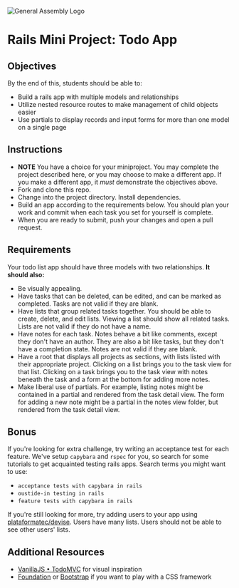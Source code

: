 ![General Assembly Logo](http://i.imgur.com/ke8USTq.png)

# Rails Mini Project: Todo App

## Objectives

By the end of this, students should be able to:

- Build a rails app with multiple models and relationships
- Utilize nested resource routes to make management of child objects easier
- Use partials to display records and input forms for more than one model on a single page

## Instructions

- **NOTE** You have a choice for your miniproject. You may complete the project described here, or you may choose to make a different app. If you make a different app, it *must* demonstrate the objectives above.
- Fork and clone this repo.
- Change into the project directory. Install dependencies.
- Build an app according to the requirements below. You should plan your work and commit when each task you set for yourself is complete.
- When you are ready to submit, push your changes and open a pull request.

## Requirements

Your todo list app should have three models with two relationships. **It should also:**

- Be visually appealing.
- Have tasks that can be deleted, can be edited, and can be marked as completed. Tasks are not valid if they are blank.
- Have lists that group related tasks together. You should be able to create, delete, and edit lists. Viewing a list should show all related tasks. Lists are not valid if they do not have a name.
- Have notes for each task. Notes behave a bit like comments, except they don't have an author. They are also a bit like tasks, but they don't have a completion state. Notes are not valid if they are blank.
- Have a root that displays all projects as sections, with lists listed with their appropriate project. Clicking on a list brings you to the task view for that list. Clicking on a task brings you to the task view with notes beneath the task and a form at the bottom for adding more notes.
- Make liberal use of partials. For example, listing notes might be contained in a partial and rendered from the task detail view. The form for adding a new note might be a partial in the notes view folder, but rendered from the task detail view.

## Bonus

If you're looking for extra challenge, try writing an acceptance test for each feature. We've setup `capybara` and `rspec` for you, so search for some tutorials to get acquainted testing rails apps. Search terms you might want to use:

- `acceptance tests with capybara in rails`
- `oustide-in testing in rails`
- `feature tests with capybara in rails`

If you're still looking for more, try adding users to your app using [plataformatec/devise](https://github.com/plataformatec/devise). Users have many lists. Users should not be able to see other users' lists.

## Additional Resources

- [VanillaJS • TodoMVC](http://todomvc.com/examples/vanillajs/) for visual inspiration
- [Foundation](http://foundation.zurb.com/) or [Bootstrap](http://getbootstrap.com/getting-started/) if you want to play with a CSS framework
